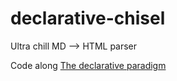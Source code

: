 # declarative-chisel
Ultra chill MD --> HTML parser


Code along [The declarative paradigm](https://vimeo.com/131588133)
